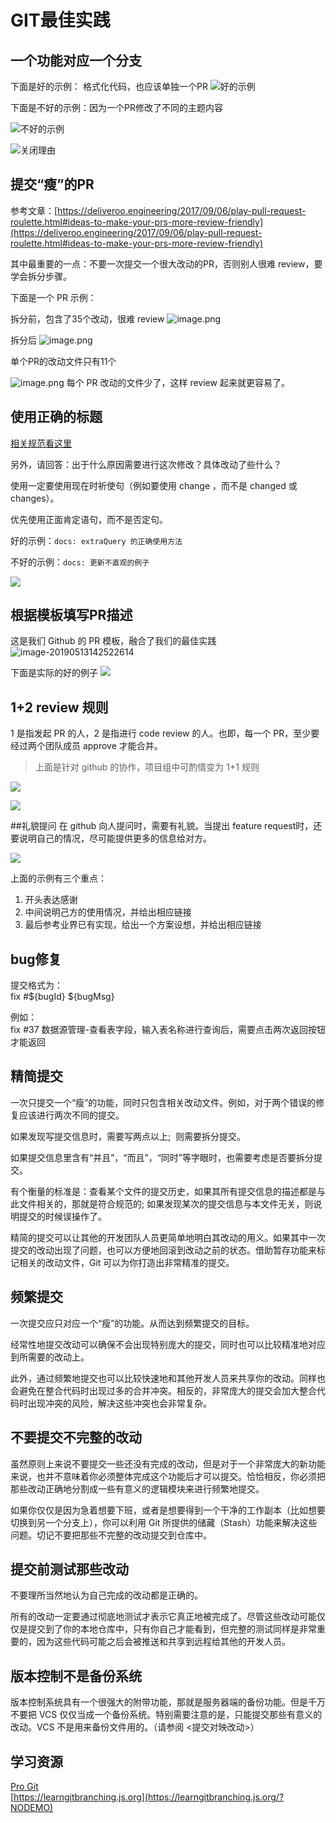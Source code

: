 # GIT最佳实践

## 一个功能对应一个分支

下面是好的示例： 格式化代码，也应该单独一个PR
![好的示例](https://tva1.sinaimg.cn/large/006y8mN6gy1g6megbpz6qj315a0le77p.jpg)

下面是不好的示例：因为一个PR修改了不同的主题内容

![不好的示例](https://tva1.sinaimg.cn/large/006y8mN6gy1g6md819j8qj312y0dajsm.jpg)

![关闭理由](https://tva1.sinaimg.cn/large/006y8mN6gy1g6md86mgeuj312w0aegmx.jpg)

## 提交“瘦”的PR

参考文章：[https://deliveroo.engineering/2017/09/06/play-pull-request-roulette.html#ideas-to-make-your-prs-more-review-friendly](https://deliveroo.engineering/2017/09/06/play-pull-request-roulette.html#ideas-to-make-your-prs-more-review-friendly)

其中最重要的一点：不要一次提交一个很大改动的PR，否则别人很难 review，要学会拆分步骤。

下面是一个 PR 示例：

拆分前，包含了35个改动，很难 review
![image.png](https://tva1.sinaimg.cn/large/006y8mN6gy1g6nj6ned4yj319i07q0um.jpg)

拆分后
![image.png](https://tva1.sinaimg.cn/large/006y8mN6gy1g6nj5z3bq1j31ca0len2j.jpg)

单个PR的改动文件只有11个

![image.png](https://tva1.sinaimg.cn/large/006y8mN6gy1g6nj6vup9jj313y08e769.jpg)
每个 PR 改动的文件少了，这样 review 起来就更容易了。

## 使用正确的标题

[相关规范看这里](https://github.com/angular/angular.js/blob/master/DEVELOPERS.md#commits)

另外，请回答：出于什么原因需要进行这次修改？具体改动了些什么？

使用一定要使用现在时祈使句（例如要使用 change ，而不是 changed 或 changes）。

优先使用正面肯定语句，而不是否定句。

好的示例：`docs: extraQuery 的正确使用方法`

不好的示例：`docs: 更新不直观的例子`

![](https://tva1.sinaimg.cn/large/006y8mN6gy1g6mdn22hcsj312207uabq.jpg)

## 根据模板填写PR描述
这是我们 Github 的 PR 模板，融合了我们的最佳实践
![image-20190513142522614](https://tva1.sinaimg.cn/large/006y8mN6gy1g6mdpi1qp8j30zc0u0774.jpg)

下面是实际的好的例子
![](https://tva1.sinaimg.cn/large/006y8mN6gy1g6mdrclpxij30xr0u00zm.jpg)

## 1+2 review 规则

1 是指发起 PR 的人，2 是指进行 code review 的人。也即，每一个 PR，至少要经过两个团队成员 approve 才能合并。

> 上面是针对 github 的协作，项目组中可酌情变为 1+1 规则

![](https://tva1.sinaimg.cn/large/006y8mN6gy1g73pq0aembj31jq0qu7ac.jpg)

![](https://tva1.sinaimg.cn/large/006y8mN6gy1g73pqvc8srj31jc0ecadk.jpg)

##礼貌提问
在 github 向人提问时，需要有礼貌。当提出 feature request时，还要说明自己的情况，尽可能提供更多的信息给对方。

![](https://tva1.sinaimg.cn/large/006y8mN6gy1g74vklutqjj31ku0tu109.jpg)

上面的示例有三个重点：

1. 开头表达感谢
2. 中间说明己方的使用情况，并给出相应链接
3. 最后参考业界已有实现，给出一个方案设想，并给出相应链接

## bug修复

提交格式为：<br />fix #${bugId} ${bugMsg}

例如：<br />fix #37 数据源管理-查看表字段，输入表名称进行查询后，需要点击两次返回按钮才能返回

## 精简提交

一次只提交一个“瘦”的功能，同时只包含相关改动文件。例如，对于两个错误的修复应该进行两次不同的提交。

如果发现写提交信息时，需要写两点以上;  则需要拆分提交。

如果提交信息里含有“并且”，“而且”，“同时”等字眼时，也需要考虑是否要拆分提交。

有个衡量的标准是：查看某个文件的提交历史，如果其所有提交信息的描述都是与此文件相关的，那就是符合规范的; 如果发现某次的提交信息与本文件无关，则说明提交的时候误操作了。

精简的提交可以让其他的开发团队人员更简单地明白其改动的用义。如果其中一次提交的改动出现了问题，也可以方便地回滚到改动之前的状态。借助暂存功能来标记相关的改动文件，Git 可以为你打造出非常精准的提交。

## 频繁提交
一次提交应只对应一个“瘦”的功能。从而达到频繁提交的目标。

经常性地提交改动可以确保不会出现特别庞大的提交，同时也可以比较精准地对应到所需要的改动上。

此外，通过频繁地提交也可以比较快速地和其他开发人员来共享你的改动。同样也会避免在整合代码时出现过多的合并冲突。相反的，非常庞大的提交会加大整合代码时出现冲突的风险，解决这些冲突也会非常复杂。

## 不要提交不完整的改动

虽然原则上来说不要提交一些还没有完成的改动，但是对于一个非常庞大的新功能来说，也并不意味着你必须整体完成这个功能后才可以提交。恰恰相反，你必须把那些改动正确地分割成一些有意义的逻辑模块来进行频繁地提交。

如果你仅仅是因为急着想要下班，或者是想要得到一个干净的工作副本（比如想要切换到另一个分支上），你可以利用 Git 所提供的储藏（Stash）功能来解决这些问题。切记不要把那些不完整的改动提交到仓库中。
## 提交前测试那些改动

不要理所当然地认为自己完成的改动都是正确的。

所有的改动一定要通过彻底地测试才表示它真正地被完成了。尽管这些改动可能仅仅是提交到了你的本地仓库中，只有你自己才能看到，但完整的测试同样是非常重要的，因为这些代码可能之后会被推送和共享到远程给其他的开发人员。

## 版本控制不是备份系统

版本控制系统具有一个很强大的附带功能，那就是服务器端的备份功能。但是千万不要把 VCS 仅仅当成一个备份系统。特别需要注意的是，只能提交那些有意义的改动。VCS 不是用来备份文件用的。（请参阅 <提交对映改动>）

## 学习资源
[Pro Git](https://git.oschina.net/progit/)<br />[https://learngitbranching.js.org](https://learngitbranching.js.org/?NODEMO)
